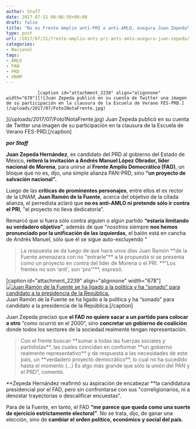 ```yaml
---
author: Staff
date: 2017-07-31 06:06:58+00:00
draft: false
title: "No es Frente Amplio anti-PRI o anti-AMLO, asegura Juan Zepeda"
type: post
url: /2017/07/31/frente-amplio-anti-pri-anti-amlo-asegura-juan-zepeda/
categories:
- Nacional
tags:
- AMLO
- PAN
- PRD
- UNAM
---
```



				[caption id="attachment_2238" align="alignnone" width="678"][![Juan Zepeda publicó en su cuenta de Twitter una imagen de su participación en la clausura de la Escuela de Verano FES-PRD.](/uploads/2017/07/Foto1NotaFrente.jpg)
](/uploads/2017/07/Foto1NotaFrente.jpg) Juan Zepeda publicó en su cuenta de Twitter una imagen de su participación en la clausura de la Escuela de Verano FES-PRD.[/caption]

_**por Staff**_

**Juan Zepeda Hernández**, ex candidato del PRD al gobierno del Estado de México, **reiteró la invitación a Andrés Manuel López Obrador, líder nacional de Morena**, para unirse al **Frente Amplio Democrático (FAD)**, un bloque que no es, dijo, una simple alianza PAN-PRD, sino **“un proyecto de salvación nacional".**

Luego de las **críticas de prominentes personajes**, entre ellos el ex rector de la UNAM, **Juan Ramón de la Fuente**, acerca del objetivo de la citada alianza, el perredista aclaró que **no es anti-AMLO ni pretende sólo ir contra el PRI**, "el proyecto no lleva dedicatoria".

Remarcó que si fuera sólo contra alguien o algún partido **“estaría limitando su verdadero objetivo”**, además de que “nosotros siempre **nos hemos pronunciado por la unificación de las izquierdas**, el balón está en cancha de Andrés Manuel, sólo que él se sigue auto-excluyendo "


<blockquote>La respuesta se da luego de que hace unos días Juan Ramón **de la Fuente amenazara con no "entrarle"** a la propuesta si se presenta como un proyecto en contra del líder de Morena o el PRI. **“Los frentes no son ‘anti', son ‘pro'"**, expresó.</blockquote>


[caption id="attachment_2239" align="alignnone" width="678"][![Juan Ramón de la Fuente se ha ligado a la política y ha “sonado” para candidato a la presidencia de la República.](/uploads/2017/07/Foto2NotaFrente.jpg)
](/uploads/2017/07/Foto2NotaFrente.jpg) Juan Ramón de la Fuente se ha ligado a la política y ha “sonado” para candidato a la presidencia de la República.[/caption]

Juan Zepeda precisó que **el FAD no quiere sacar a un partido para colocar a otro** “como ocurrió en el 2000”, sino **concretar un gobierno de coalición** donde todos los sectores de la sociedad realmente tengan representación.


<blockquote>Con el frente buscan **sumar a todas las fuerzas sociales y partidistas**, las cuales coincidan en conformar **un gobierno realmente representativo** y de respuesta a las necesidades de este país, un **verdadero proyecto democrático**, lo cual no ha sucedido hasta el momento (…) Es algo más grande que sólo la unión del PAN y el PRD", comentó.</blockquote>


**Zepeda Hernández reafirmó su aspiración de encabezar **la candidatura presidencial por el FAD, pero sin confrontarse con sus "correligionarios, ni a denostar trayectorias o descalificar encuestas".

Para de la Fuente, en tanto, el FAD **“me parece que queda como una suerte de ejercicio estrictamente electoral”**. No se trata, dijo, de ganar una elección, sino de **cambiar el orden político, económico y social del país.**		
